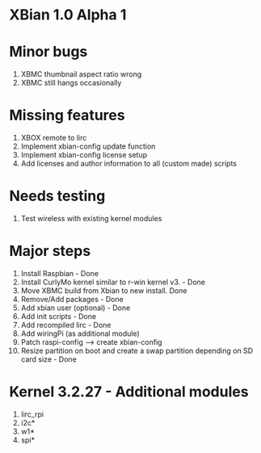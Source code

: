 XBian 1.0 Alpha 1
=============================
Minor bugs
=============================
1. XBMC thumbnail aspect ratio wrong
2. XBMC still hangs occasionally

Missing features
=============================
1. XBOX remote to lirc
2. Implement xbian-config update function
3. Implement xbian-config license setup
4. Add licenses and author information to all (custom made) scripts

Needs testing
=============================
1. Test wireless with existing kernel modules

Major steps
=============================
1. Install Raspbian - Done
2. Install CurlyMo kernel similar to r-win kernel v3. - Done
3. Move XBMC build from Xbian to new install. Done
4. Remove/Add packages - Done
5. Add xbian user (optional) - Done
6. Add init scripts - Done
7. Add recompiled lirc - Done
8. Add wiringPi (as additional module)
9. Patch raspi-config --> create xbian-config
10. Resize partition on boot and create a swap partition depending on SD card size - Done

Kernel 3.2.27 - Additional modules
=================================
1. lirc_rpi
2. i2c*
3. w1*
4. spi*

